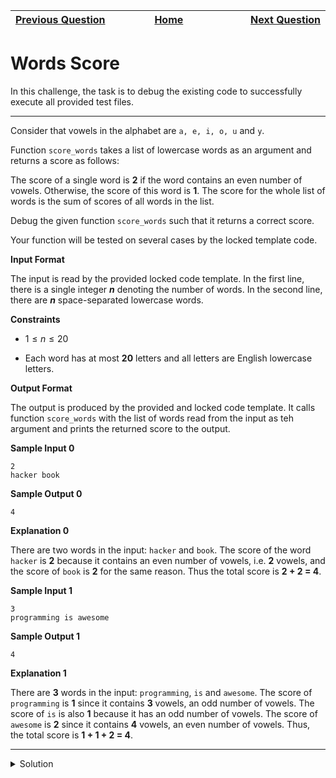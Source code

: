 | <img width=1000>[Previous Question](https://github.com/Kevin-Lago/python-hackerrank-solutions/tree/main/src/numpy/linear_algebra)</img> | <img width=1000>[Home](https://github.com/Kevin-Lago/python-hackerrank-solutions)</img> | <img width=1000>[Next Question](https://github.com/Kevin-Lago/python-hackerrank-solutions/tree/main/src/debugging/default_arguments)</img> |
|:---|:---:|---:|

# Words Score

In this challenge, the task is to debug the existing code to successfully execute all provided test files.

---

Consider that vowels in the alphabet are ```a, e, i, o, u``` and ```y```.

Function ```score_words``` takes a list of lowercase words as an argument and returns a score as follows:

The score of a single word is __2__ if the word contains an even number of vowels. Otherwise, the score of this word is __1__. The score for the whole list of words is the sum of scores of all words in the list.

Debug the given function ```score_words``` such that it returns a correct score.

Your function will be tested on several cases by the locked template code.

__Input Format__

The input is read by the provided locked code template. In the first line, there is a single integer ___n___ denoting the number of words. In the second line, there are ___n___ space-separated lowercase words.

__Constraints__

- $1 \le n \le 20$

- Each word has at most __20__ letters and all letters are English lowercase letters.

__Output Format__

The output is produced by the provided and locked code template. It calls function ```score_words``` with the list of words read from the input as teh argument and prints the returned score to the output.

__Sample Input 0__

```
2
hacker book
```

__Sample Output 0__

```
4
```

__Explanation 0__

There are two words in the input: ```hacker``` and ```book```. The score of the word ```hacker``` is __2__ because it contains an even number of vowels, i.e. __2__ vowels, and the score of ```book``` is __2__ for the same reason. Thus the total score is __2 + 2 = 4__.

__Sample Input 1__

```
3
programming is awesome
```

__Sample Output 1__

```
4
```

__Explanation 1__

There are __3__ words in the input: ```programming```, ```is``` and ```awesome```. The score of ```programming``` is __1__ since it contains __3__ vowels, an odd number of vowels. The score of ```is``` is also __1__ because it has an odd number of vowels. The score of ```awesome``` is __2__ since it contains __4__ vowels, an even number of vowels. Thus, the total score is __1 + 1 + 2 = 4__.

---

<details><summary>Solution</summary>
    
```python
def is_vowel(letter):
    return letter in ['a', 'e', 'i', 'o', 'u', 'y']


def score_words(words):
    score = 0
    for word in words:
        num_vowels = 0
        for letter in word:
            if is_vowel(letter):
                num_vowels += 1
        if num_vowels % 2 == 0:
            score += 2
        else:
            score += 1
    return score


if __name__ == '__main__':
    n = int(input())
    words = input().split()
    print(score_words(words))
```
</details>